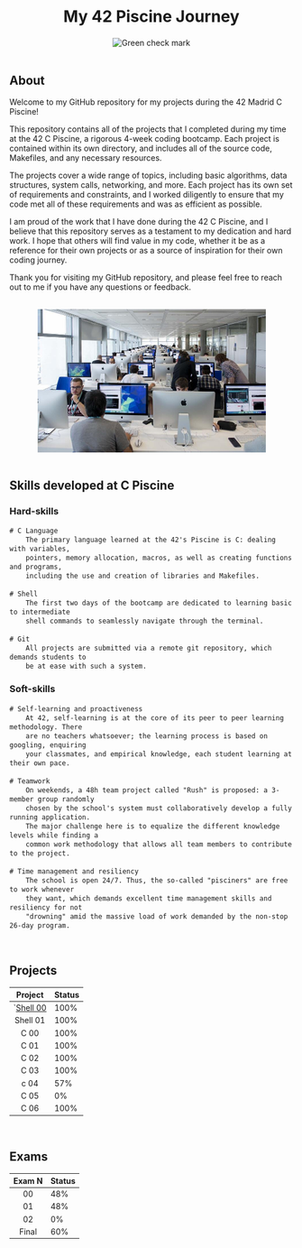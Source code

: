 <h1 align="center"><b>My 42 Piscine Journey</b></h1>
<div align="center">
  <img src="https://loginportal.funnyjunk.com/gifs/Me+making+the+first+draft+of+any+paper_fa60b4_4104004.gif" alt="Green check mark" width="105" style="vertical-align:middle;">
</div>




</br>

## About

Welcome to my GitHub repository for my projects during the 42 Madrid C Piscine!

This repository contains all of the projects that I completed during my time at the 42 C Piscine, a rigorous 4-week coding bootcamp. Each project is contained within its own directory, and includes all of the source code, Makefiles, and any necessary resources.

The projects cover a wide range of topics, including basic algorithms, data structures, system calls, networking, and more. Each project has its own set of requirements and constraints, and I worked diligently to ensure that my code met all of these requirements and was as efficient as possible.

I am proud of the work that I have done during the 42 C Piscine, and I believe that this repository serves as a testament to my dedication and hard work. I hope that others will find value in my code, whether it be as a reference for their own projects or as a source of inspiration for their own coding journey.

Thank you for visiting my GitHub repository, and please feel free to reach out to me if you have any questions or feedback.

</br>

<div align="center">
  <img src="cluster.jpeg" alt="Green check mark" width="405" style="vertical-align:middle;">
</div>

</br>

## Skills developed at C Piscine

### Hard-skills
	# C Language
		The primary language learned at the 42's Piscine is C: dealing with variables,
		pointers, memory allocation, macros, as well as creating functions and programs,
		including the use and creation of libraries and Makefiles.

	# Shell
		The first two days of the bootcamp are dedicated to learning basic to intermediate
		shell commands to seamlessly navigate through the terminal.

	# Git
		All projects are submitted via a remote git repository, which demands students to
		be at ease with such a system.

### Soft-skills
	# Self-learning and proactiveness
		At 42, self-learning is at the core of its peer to peer learning methodology. There
		are no teachers whatsoever; the learning process is based on googling, enquiring
		your classmates, and empirical knowledge, each student learning at their own pace.

	# Teamwork
		On weekends, a 48h team project called "Rush" is proposed: a 3-member group randomly
		chosen by the school's system must collaboratively develop a fully running application.
		The major challenge here is to equalize the different knowledge levels while finding a
		common work methodology that allows all team members to contribute to the project.

	# Time management and resiliency
		The school is open 24/7. Thus, the so-called "pisciners" are free to work whenever
		they want, which demands excellent time management skills and resiliency for not
		"drowning" amid the massive load of work demanded by the non-stop 26-day program.
		
</br>

## Projects

| Project  | Status |
|:--------:|--------|
| `[Shell 00](Shell_00) | 100%   |
| Shell 01 | 100%   |
| C 00     | 100%   |
| C 01     | 100%   |
| C 02     | 100%   |
| C 03     | 100%   |
| c 04     | 57%    |
| C 05     | 0%     |
| C 06     | 100%   |


</br>

## Exams

| Exam N | Status |
|:------:|--------|
|   00   |   48%  |
|   01   |   48%  |
|   02   |   0%   |
|  Final |   60%  |


